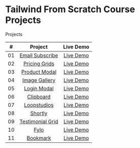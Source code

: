 # Tailwind From Scratch Course Projects

Projects

|  #  |                              Project                              |                                       Live Demo                                       |
| :-: | :---------------------------------------------------------------: | :-----------------------------------------------------------------------------------: |
| 01  |  [Email Subscribe](https://github.com/karem1035/Email-subscribe)  |                [Live Demo](https://bucolic-lolly-85fce8.netlify.app/)                 |
| 02  |    [Pricing Grids](https://github.com/karem1035/Pricing-Cards)    |              [Live Demo](https://sparkling-caramel-805748.netlify.app/)               |
| 03  |    [Product Modal](https://github.com/karem1035/product-modal)    |                [Live Demo](https://karem1035.github.io/product-modal/)                |
| 04  |    [Image Gallery](https://github.com/karem1035/image-gallery)    |                [Live Demo](https://peppy-pegasus-2ac99e.netlify.app/)                 |
| 05  |      [Login Modal](https://github.com/karem1035/login-modal)      |                       [Live Demo](sage-fox-9bcaaf.netlify.app/)                       |
| 06  | [Clipboard](https://github.com/karem1035/Clipboard-Landing-Page)  |                  [Live Demo](jade-bienenstitch-8a4872.netlify.app/)                   |
| 07  |      [Loopstudios](https://github.com/karem1035/Loopstudios)      |                 [Live Demo](coruscating-axolotl-b0ba36.netlify.app/)                  |
| 08  |          [Shortly](https://github.com/karem1035/Shortly)          |                    [Live Demo](classy-youtiao-51d2b9.netlify.app)                     |
| 09  | [Testimonial Grid](https://github.com/karem1035/Testimonial-Grid) |            [Live Demo](https://magnificent-shortbread-aa774f.netlify.app/)            |
| 10  |             [Fylo](https://github.com/karem1035/Fylo)             |                [Live Demo](https://cool-beijinho-a21092.netlify.app/)                 |
| 11  |     [Bookmark](https://github.com/karem1035/Bookmark-Project)     | [Live Demo](https://www.tailwindfromscratch.com/website-projects/bookmark/index.html) |
